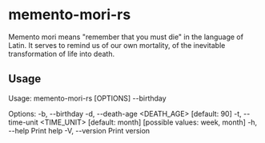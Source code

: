 # memento-mori-rs

Memento mori means "remember that you must die" in the language of Latin. 
It serves to remind us of our own mortality, of the inevitable transformation of life into death.

## Usage

Usage: memento-mori-rs [OPTIONS] --birthday <BIRTHDAY>

Options:
  -b, --birthday <BIRTHDAY>
  -d, --death-age <DEATH_AGE>  [default: 90]
  -t, --time-unit <TIME_UNIT>  [default: month] [possible values: week, month]
  -h, --help                   Print help
  -V, --version                Print version


